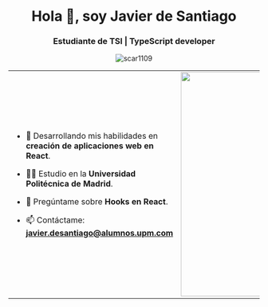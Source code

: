 <!-- TODO: Añadir Header-->
<h1 align="center">Hola 👋, soy Javier de Santiago</h1>

<h3 align="center">Estudiante de TSI | TypeScript developer</h3>
<p align="center"> <img src="https://komarev.com/ghpvc/?username=javierdesant&label=Profile%20views&color=0e75b6&style=flat" alt="scar1109" /> </p>

<table align="center">
<tr border="none">
<td width="50%" align="left">
  
- 🌱 Desarrollando mis habilidades en **creación de aplicaciones web en React**.
  
- 🧑‍🎓 Estudio en la **Universidad Politécnica de Madrid**.

- 💬 Pregúntame sobre **Hooks en React**.

- 📫 Contáctame: **javier.desantiago@alumnos.upm.com**

</td>
<td width="50%" align="center">

  <img align="center" alt="Coding" width="450" src="https://repository-images.githubusercontent.com/588181932/e36ec678-7984-4cdd-8e4c-a3932772ff8e">

  
  </td>
</tr>
</table>

<!-- TODO:
---

<h3 align="center">My Statistics:</h3>

---

<h3 align="center">Connect with me:</h3>


---

<h3 align="center">Languages and Tools:</h3>
-->
